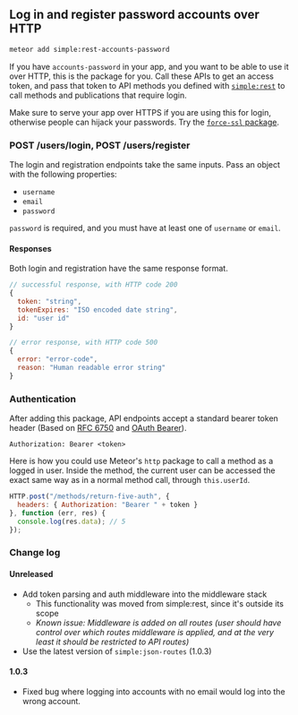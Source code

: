 ## Log in and register password accounts over HTTP

```sh
meteor add simple:rest-accounts-password
```

If you have `accounts-password` in your app, and you want to be able to use it over HTTP, this is the package for you. Call these APIs to get an access token, and pass that token to API methods you defined with [`simple:rest`](https://github.com/stubailo/meteor-rest/blob/master/packages/rest/README.md#authentication) to call methods and publications that require login.

Make sure to serve your app over HTTPS if you are using this for login, otherwise people can hijack your passwords. Try the [`force-ssl` package](https://atmospherejs.com/meteor/force-ssl).

### POST /users/login, POST /users/register

The login and registration endpoints take the same inputs. Pass an object with the following properties:

- `username`
- `email`
- `password`

`password` is required, and you must have at least one of `username` or `email`.

#### Responses

Both login and registration have the same response format.

```js
// successful response, with HTTP code 200
{
  token: "string",
  tokenExpires: "ISO encoded date string",
  id: "user id"
}

// error response, with HTTP code 500
{
  error: "error-code",
  reason: "Human readable error string"
}
```

### Authentication

After adding this package, API endpoints accept a standard bearer token header (Based on [RFC 6750](http://tools.ietf.org/html/rfc6750#section-2.1) and [OAuth Bearer](http://self-issued.info/docs/draft-ietf-oauth-v2-bearer.html#authz-header)).

```http
Authorization: Bearer <token>
```

Here is how you could use Meteor's `http` package to call a method as a logged in user. Inside the method, the current user can be accessed the exact same way as in a normal method call, through `this.userId`.

```js
HTTP.post("/methods/return-five-auth", {
  headers: { Authorization: "Bearer " + token }
}, function (err, res) {
  console.log(res.data); // 5
});
```

### Change log

#### Unreleased 

- Add token parsing and auth middleware into the middleware stack
  - This functionality was moved from simple:rest, since it's outside its scope
  - _Known issue: Middleware is added on all routes (user should have control 
    over which routes middleware is applied, and at the very least it should be 
    restricted to API routes)_
- Use the latest version of `simple:json-routes` (1.0.3)

#### 1.0.3

- Fixed bug where logging into accounts with no email would log into the wrong
account.
